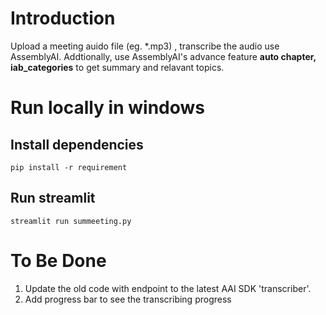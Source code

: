 # Introduction
Upload a meeting auido file (eg. *.mp3) , transcribe the audio use AssemblyAI. Addtionally, use AssemblyAI's advance feature **auto chapter, iab_categories** to get summary and relavant topics.

# Run locally in windows
## Install dependencies
```CMD
pip install -r requirement
```

## Run streamlit
```CMD
streamlit run summeeting.py
```

# To Be Done
1. Update the old code with endpoint to the latest AAI SDK 'transcriber'.
2. Add progress bar to see the transcribing progress
